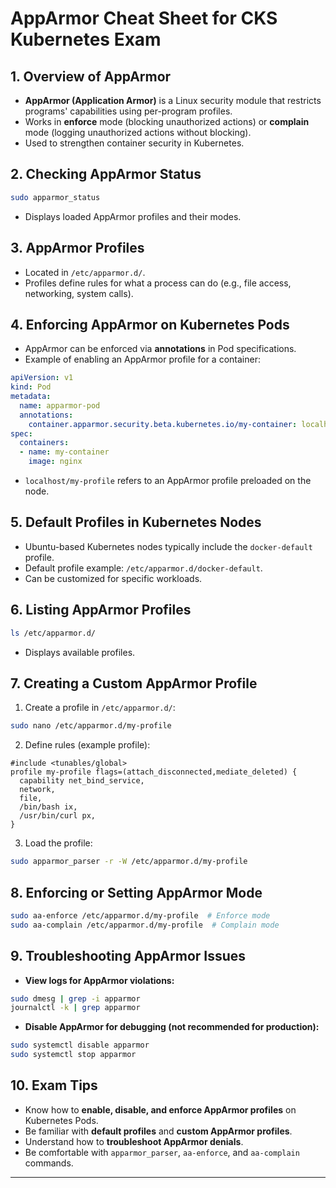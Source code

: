 # AppArmor Cheat Sheet for CKS Kubernetes Exam

## 1. Overview of AppArmor
- **AppArmor (Application Armor)** is a Linux security module that restricts programs' capabilities using per-program profiles.
- Works in **enforce** mode (blocking unauthorized actions) or **complain** mode (logging unauthorized actions without blocking).
- Used to strengthen container security in Kubernetes.

## 2. Checking AppArmor Status
```sh
sudo apparmor_status
```
- Displays loaded AppArmor profiles and their modes.

## 3. AppArmor Profiles
- Located in `/etc/apparmor.d/`.
- Profiles define rules for what a process can do (e.g., file access, networking, system calls).

## 4. Enforcing AppArmor on Kubernetes Pods
- AppArmor can be enforced via **annotations** in Pod specifications.
- Example of enabling an AppArmor profile for a container:

```yaml
apiVersion: v1
kind: Pod
metadata:
  name: apparmor-pod
  annotations:
    container.apparmor.security.beta.kubernetes.io/my-container: localhost/my-profile
spec:
  containers:
  - name: my-container
    image: nginx
```
- `localhost/my-profile` refers to an AppArmor profile preloaded on the node.

## 5. Default Profiles in Kubernetes Nodes
- Ubuntu-based Kubernetes nodes typically include the `docker-default` profile.
- Default profile example: `/etc/apparmor.d/docker-default`.
- Can be customized for specific workloads.

## 6. Listing AppArmor Profiles
```sh
ls /etc/apparmor.d/
```
- Displays available profiles.

## 7. Creating a Custom AppArmor Profile
1. Create a profile in `/etc/apparmor.d/`:

```sh
sudo nano /etc/apparmor.d/my-profile
```

2. Define rules (example profile):
```plaintext
#include <tunables/global>
profile my-profile flags=(attach_disconnected,mediate_deleted) {
  capability net_bind_service,
  network,
  file,
  /bin/bash ix,
  /usr/bin/curl px,
}
```

3. Load the profile:
```sh
sudo apparmor_parser -r -W /etc/apparmor.d/my-profile
```

## 8. Enforcing or Setting AppArmor Mode
```sh
sudo aa-enforce /etc/apparmor.d/my-profile  # Enforce mode
sudo aa-complain /etc/apparmor.d/my-profile  # Complain mode
```

## 9. Troubleshooting AppArmor Issues
- **View logs for AppArmor violations:**
```sh
sudo dmesg | grep -i apparmor
journalctl -k | grep apparmor
```
- **Disable AppArmor for debugging (not recommended for production):**
```sh
sudo systemctl disable apparmor
sudo systemctl stop apparmor
```

## 10. Exam Tips
- Know how to **enable, disable, and enforce AppArmor profiles** on Kubernetes Pods.
- Be familiar with **default profiles** and **custom AppArmor profiles**.
- Understand how to **troubleshoot AppArmor denials**.
- Be comfortable with `apparmor_parser`, `aa-enforce`, and `aa-complain` commands.

---

